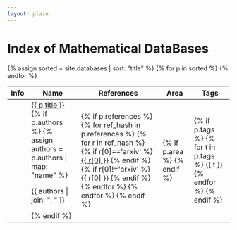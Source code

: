 ```yaml
---
layout: plain
---
```

<h1 class="smallcaps">Index of Mathematical DataBases</h1>
<table class="display datatable">
    <thead>
        <tr>
            <th>Info</th>
            <th>Name</th>
            <th>References</th>
            <th>Area</th>
            <th>Tags</th>
        </tr>
    </thead>
    <tbody>
        {% assign sorted = site.databases | sort: "title" %}
        {% for p in sorted %}
            <tr>
                <td class="centered-td"><a href="{{ p.id }}"><i class="fas fa-info-circle"></i></a></td>
                <td>
                    <a href="{{ p.location }}" target="_blank">
                        {{ p.title }}
                        <i class="fas fa-external-link-alt"></i>
                    </a>
                    {% if p.authors %}
                        {% assign authors = p.authors | map: "name" %}
                        <p>{{ authors | join: ", " }}</p>
                    {% endif %}
                </td>
                <td>
                    {% if p.references %}
                        {% for ref_hash in p.references %}
                            {% for r in ref_hash %}
				{% if r[0]=='arxiv' %}
	                                <a href="https://arxiv.org/abs/{{ r[1] }}" target="_blank">{{ r[0] }}</a>
				{% endif %}
				{% if r[0]!='arxiv' %}
	                                <a href="{{ r[1] }}">{{ r[0] }}</a>
				{% endif %}
                            {% endfor %}
                        {% endfor %}
                    {% endif %}
                </td>
                <td>
                    {% if p.area %}
                    {% endif %}
                </td>
                <td>
                    {% if p.tags %}
                        {% for t in p.tags %}
                            {{ t }}
                        {% endfor %}
                    {% endif %}
                </td>
            </tr>
        {% endfor %}
    </tbody>
</table>
